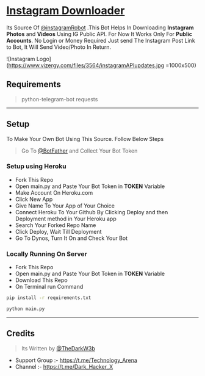 # [Instagram Downloader](https://t.me/instagramRobot)

Its Source Of [@instagramRobot](https://t.me/instagramRobot) .This Bot Helps In Downloading __Instagram Photos__ and __Videos__ Using IG Public API. For Now It Works Only For **Public Accounts**. No Login or Money Required Just send The Instagram Post Link to Bot, It Will Send Video/Photo In Return.

![Instagram Logo](https://www.vizergy.com/files/3564/instagramAPIupdates.jpg =1000x500)
## Requirements

> python-telegram-bot
> requests

---

## Setup

To Make Your Own Bot Using This Source. Follow Below Steps

> Go To [@BotFather](https://t.me/botfather) and Collect Your Bot Token


### Setup using Heroku

* Fork This Repo
* Open main.py and Paste Your Bot Token in __TOKEN__ Variable
* Make Account On Heroku.com
* Click New App
* Give Name To Your App of Your Choice
* Connect Heroku To Your Github By Clicking Deploy and then Deployment method in Your Heroku app
* Search Your Forked Repo Name
* Click Deploy, Wait Till Deployment
* Go To Dynos, Turn It On and Check Your Bot

### Locally Running On Server

* Fork This Repo
* Open main.py and Paste Your Bot Token in __TOKEN__ Variable
* Download This Repo
* On Terminal run Command
```bash
pip install -r requirements.txt

python main.py
```
---

## Credits

> Its Written by [@TheDarkW3b](https://t.me/TheDarkW3b)
* Support Group :- https://t.me/Technology_Arena
* Channel :- https://t.me/Dark_Hacker_X
